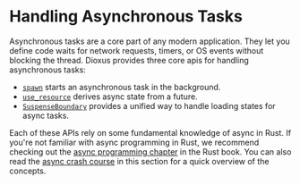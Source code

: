 # Handling Asynchronous Tasks

Asynchronous tasks are a core part of any modern application. They let you define code waits for network requests, timers, or OS events without blocking the thread. Dioxus provides three core apis for handling asynchronous tasks:
- [`spawn`](./futures.md) starts an asynchronous task in the background.
- [`use_resource`](./resources.md) derives async state from a future.
- [`SuspenseBoundary`](./suspense.md) provides a unified way to handle loading states for async tasks.

Each of these APIs rely on some fundamental knowledge of async in Rust. If you're not familiar with async programming in Rust, we recommend checking out the [async programming chapter](https://doc.rust-lang.org/book/ch17-00-async-await.html) in the Rust book. You can also read the [async crash course](./crash_course.md) in this section for a quick overview of the concepts.
